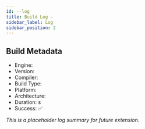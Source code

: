 ```yaml
---
id: --log
title: Build Log –  
sidebar_label: Log
sidebar_position: 2
---
```


## Build Metadata

- Engine: 
- Version: 
- Compiler: 
- Build Type: 
- Platform: 
- Architecture: 
- Duration: s
- Success: ✅

*This is a placeholder log summary for future extension.*
